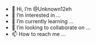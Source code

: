 - 👋 Hi, I’m @Unknown12eh
- 👀 I’m interested in ...
- 🌱 I’m currently learning ...
- 💞️ I’m looking to collaborate on ...
- 📫 How to reach me ...

<!---
Unknown12eh/Unknown12eh is a ✨ special ✨ repository because its `README.md` (this file) appears on your GitHub profile.
You can click the Preview link to take a look at your changes.
--->
